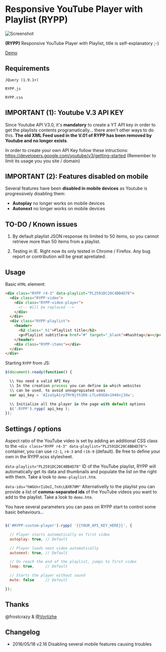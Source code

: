 Responsive YouTube Player with Playlist (RYPP)
==============================================

![Screenshot](https://raw.githubusercontent.com/carloscabo/responsive-youtube-player-with-playlist/master/screenshot.png)

**(RYPP)** Responsive YouTube Player with Playlist, title is self-explanatory ;-)

[Demo](http://htmlpreview.github.io/?http://raw.githubusercontent.com/carloscabo/responsive-youtube-player-with-playlist/master/demo.html)

## Requirements

`JQuery (1.9.1+)`

`RYPP.js`

`RYPP.css`

## IMPORTANT (1): Youtube V.3 API KEY

Since Youtube API V3.0, it's **mandatory** to create a YT API key in order to get the playlists contents programatically... there aren't other ways to do this. **The old XML Feed used in the V.01 of RYPP has been removed by Youtube and no longer exists**.

In order to create your own API Key follow these intructions:
<https://developers.google.com/youtube/v3/getting-started>
(Remember to limit its usage you you site / domain)

## IMPORTANT (2): Features disabled on mobile

Several features have been **disabled in mobile devices** as Youtube is progressively disabling them:

- **Autoplay** no longer works on mobile devices
- **Autonext** no longer works on mobile devices

## TO-DO / Known issues

1. By default playlist JSON response its limited to 50 items, so you cannot retrieve more than 50 items from a playlist.

2. Testing in IE. Right now its only tested in Chrome / Firefox. Any bug report or contribution will be great apretiated.

## Usage

Basic `HTML` element:

````html
<div class="RYPP r4-3" data-playlist="PL2591DC20C4BB4D78">
  <div class="RYPP-video">
    <div class="RYPP-video-player">
      <!-- Will be replaced -->
    </div>
  </div>
  <div class="RYPP-playlist">
    <header>
      <h2 class="_h1">Playlist title</h2>
      <p>Playlist subtitle<a href="#" target="_blank">#hashtag</a></p>
    </header>
    <div class="RYPP-items"></div>
  </div>
</div>
````

Starting `RYPP` from JS:

````javascript
$(document).ready(function() {

  \\ You need a valid API Key
  \\ In the creation process you can define in which websites
  \\ can be used, to avoid unnapropiated uses
  var api_key = 'AIzaSyA1rpTMrNjth1R6-LfLe0UG8v1946nj3Xw';

  \\ Initialize all the player in the page with default options
  $('.RYPP').rypp( api_key );
});
````

## Settings / options

Aspect ratio of the YouTube video is set by adding an additional CSS class to the `<div class="RYPP r4-3" data-playlist="PL2591DC20C4BB4D78">` container, you can use `r2-1`, `r4-3` and `r16-9` (default). Be free to define your own in the RYPP.scss stylesheet.

`data-playlist="PL2591DC20C4BB4D78"`
ID of the YouTube playlist, RYPP will automatically get its data and thumbnails and populate the list on the right with them. Take a look to `demo-playlist.htm`.

`data-ids="hWGUnrIiOoI,7nXcLBXR70M"`
Alternativelly to the playlist you can provide a list of **comma-separated ids** of the YouTube vídeos you want to add to the playlist. Take a look to `demo.htm`.

You have several parameters you can pass on RYPP start to control some basic behaviours...

````javascript

$('#RYPP-custom-player').rypp( '{{YOUR_API_KEY_HERE}}', {

  // Player starts automatically on first video
  autoplay: true, // Default

  // Player loads next video automatically
  autonext: true, // Default

  // On reach the end of the playlist, jumps to first video
  loop: true,     // Default

  // Starts the player without sound
  mute: false     // Default

});

````

## Thanks

@frostcrazy & [@Vortizhe](https://github.com/vortizhe)

## Changelog

- 2016/05/18 v2.16 Disabling several mobile features causing troubles
